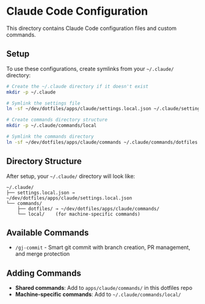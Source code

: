 # Claude Code Configuration

This directory contains Claude Code configuration files and custom commands.

## Setup

To use these configurations, create symlinks from your `~/.claude/` directory:

```bash
# Create the ~/.claude directory if it doesn't exist
mkdir -p ~/.claude

# Symlink the settings file
ln -sf ~/dev/dotfiles/apps/claude/settings.local.json ~/.claude/settings.local.json

# Create commands directory structure
mkdir -p ~/.claude/commands/local

# Symlink the commands directory
ln -sf ~/dev/dotfiles/apps/claude/commands ~/.claude/commands/dotfiles
```

## Directory Structure

After setup, your `~/.claude/` directory will look like:

```
~/.claude/
├── settings.local.json → ~/dev/dotfiles/apps/claude/settings.local.json
└── commands/
    ├── dotfiles/ → ~/dev/dotfiles/apps/claude/commands/
    └── local/    (for machine-specific commands)
```

## Available Commands

- `/gj-commit` - Smart git commit with branch creation, PR management, and merge protection

## Adding Commands

- **Shared commands**: Add to `apps/claude/commands/` in this dotfiles repo
- **Machine-specific commands**: Add to `~/.claude/commands/local/`